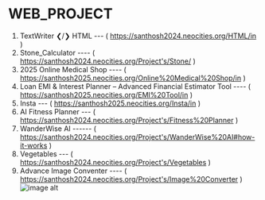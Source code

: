 # WEB_PROJECT
1. TextWriter ❮/❯ HTML --- ( https://santhosh2024.neocities.org/HTML/in )
2. Stone_Calculator  ---- ( https://santhosh2024.neocities.org/Project's/Stone/ )
3. 2025 Online Medical Shop  ---- ( https://santhosh2025.neocities.org/Online%20Medical%20Shop/in )
4. Loan EMI & Interest Planner – Advanced Financial Estimator Tool ---- ( https://santhosh2025.neocities.org/EMI%20Tool/in )
5. Insta --- ( https://santhosh2025.neocities.org/Insta/in )
6. AI Fitness Planner ---  ( https://santhosh2024.neocities.org/Project's/Fitness%20Planner )
7. WanderWise AI ------   (  https://santhosh2024.neocities.org/Project's/WanderWise%20AI#how-it-works  )
8. Vegetables --- ( https://santhosh2024.neocities.org/Project's/Vegetables )
9. Advance Image Conventer  ---- ( https://santhosh2024.neocities.org/Project's/Image%20Converter )  ![image alt]()
